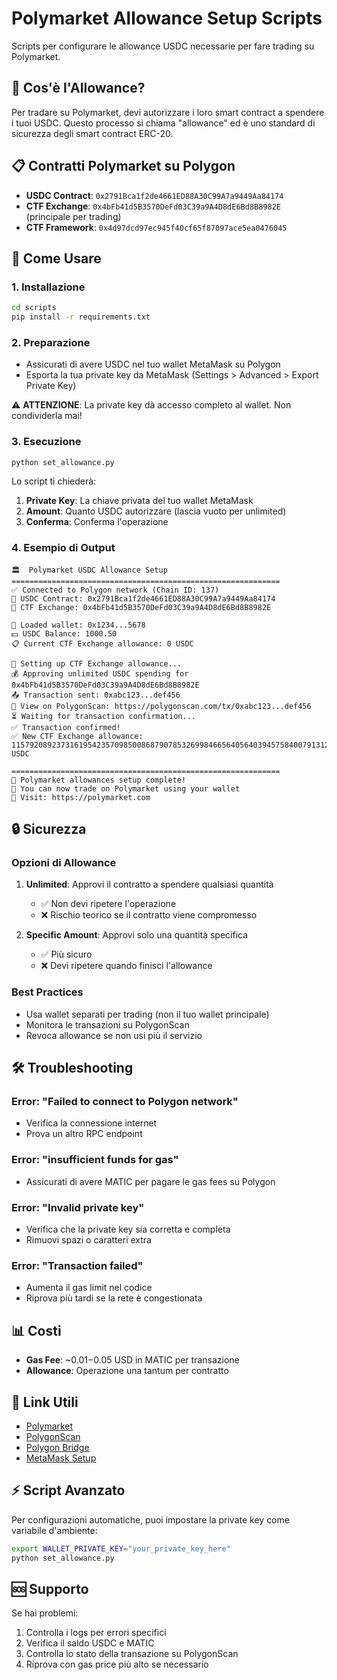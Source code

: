 # Polymarket Allowance Setup Scripts

Scripts per configurare le allowance USDC necessarie per fare trading su Polymarket.

## 🎯 Cos'è l'Allowance?

Per tradare su Polymarket, devi autorizzare i loro smart contract a spendere i tuoi USDC. Questo processo si chiama "allowance" ed è uno standard di sicurezza degli smart contract ERC-20.

## 📋 Contratti Polymarket su Polygon

- **USDC Contract**: `0x2791Bca1f2de4661ED88A30C99A7a9449Aa84174`
- **CTF Exchange**: `0x4bFb41d5B3570DeFd03C39a9A4D8dE6Bd8B8982E` (principale per trading)
- **CTF Framework**: `0x4d97dcd97ec945f40cf65f87097ace5ea0476045`

## 🚀 Come Usare

### 1. Installazione

```bash
cd scripts
pip install -r requirements.txt
```

### 2. Preparazione

- Assicurati di avere USDC nel tuo wallet MetaMask su Polygon
- Esporta la tua private key da MetaMask (Settings > Advanced > Export Private Key)

⚠️ **ATTENZIONE**: La private key dà accesso completo al wallet. Non condividerla mai!

### 3. Esecuzione

```bash
python set_allowance.py
```

Lo script ti chiederà:
1. **Private Key**: La chiave privata del tuo wallet MetaMask
2. **Amount**: Quanto USDC autorizzare (lascia vuoto per unlimited)
3. **Conferma**: Conferma l'operazione

### 4. Esempio di Output

```
🏛️  Polymarket USDC Allowance Setup
============================================================
✅ Connected to Polygon network (Chain ID: 137)
📄 USDC Contract: 0x2791Bca1f2de4661ED88A30C99A7a9449Aa84174
📄 CTF Exchange: 0x4bFb41d5B3570DeFd03C39a9A4D8dE6Bd8B8982E

🔐 Loaded wallet: 0x1234...5678
💵 USDC Balance: 1000.50
📋 Current CTF Exchange allowance: 0 USDC

🔄 Setting up CTF Exchange allowance...
💰 Approving unlimited USDC spending for 0x4bFb41d5B3570DeFd03C39a9A4D8dE6Bd8B8982E
📤 Transaction sent: 0xabc123...def456
🔗 View on PolygonScan: https://polygonscan.com/tx/0xabc123...def456
⏳ Waiting for transaction confirmation...
✅ Transaction confirmed!
✅ New CTF Exchange allowance: 115792089237316195423570985008687907853269984665640564039457584007913129639935 USDC

============================================================
🎉 Polymarket allowances setup complete!
📝 You can now trade on Polymarket using your wallet
🔗 Visit: https://polymarket.com
```

## 🔒 Sicurezza

### Opzioni di Allowance

1. **Unlimited**: Approvi il contratto a spendere qualsiasi quantità
   - ✅ Non devi ripetere l'operazione
   - ❌ Rischio teorico se il contratto viene compromesso

2. **Specific Amount**: Approvi solo una quantità specifica
   - ✅ Più sicuro
   - ❌ Devi ripetere quando finisci l'allowance

### Best Practices

- Usa wallet separati per trading (non il tuo wallet principale)
- Monitora le transazioni su PolygonScan
- Revoca allowance se non usi più il servizio

## 🛠️ Troubleshooting

### Error: "Failed to connect to Polygon network"
- Verifica la connessione internet
- Prova un altro RPC endpoint

### Error: "insufficient funds for gas"
- Assicurati di avere MATIC per pagare le gas fees su Polygon

### Error: "Invalid private key"
- Verifica che la private key sia corretta e completa
- Rimuovi spazi o caratteri extra

### Error: "Transaction failed"
- Aumenta il gas limit nel codice
- Riprova più tardi se la rete è congestionata

## 📊 Costi

- **Gas Fee**: ~$0.01-$0.05 USD in MATIC per transazione
- **Allowance**: Operazione una tantum per contratto

## 🔗 Link Utili

- [Polymarket](https://polymarket.com)
- [PolygonScan](https://polygonscan.com)
- [Polygon Bridge](https://wallet.polygon.technology/polygon/bridge)
- [MetaMask Setup](https://docs.polygon.technology/develop/metamask/config-polygon-on-metamask/)

## ⚡ Script Avanzato

Per configurazioni automatiche, puoi impostare la private key come variabile d'ambiente:

```bash
export WALLET_PRIVATE_KEY="your_private_key_here"
python set_allowance.py
```

## 🆘 Supporto

Se hai problemi:
1. Controlla i logs per errori specifici
2. Verifica il saldo USDC e MATIC
3. Controlla lo stato della transazione su PolygonScan
4. Riprova con gas price più alto se necessario